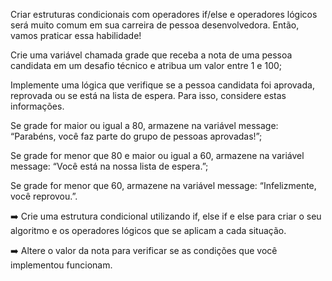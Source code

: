 Criar estruturas condicionais com operadores if/else e operadores lógicos será muito comum em sua carreira de pessoa desenvolvedora. Então, vamos praticar essa habilidade!

Crie uma variável chamada grade que receba a nota de uma pessoa candidata em um desafio técnico e atribua um valor entre 1 e 100;

Implemente uma lógica que verifique se a pessoa candidata foi aprovada, reprovada ou se está na lista de espera. Para isso, considere estas informações.

Se grade for maior ou igual a 80, armazene na variável message: “Parabéns, você faz parte do grupo de pessoas aprovadas!”;

Se grade for menor que 80 e maior ou igual a 60, armazene na variável message: “Você está na nossa lista de espera.”;

Se grade for menor que 60, armazene na variável message: “Infelizmente, você reprovou.”.

➡️ Crie uma estrutura condicional utilizando if, else if e else para criar o seu algoritmo e os operadores lógicos que se aplicam a cada situação.

➡️ Altere o valor da nota para verificar se as condições que você implementou funcionam.